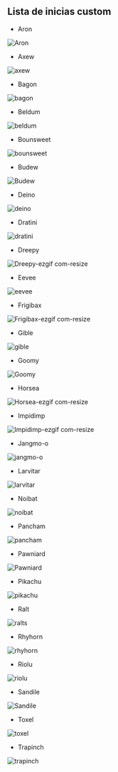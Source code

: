 ## **Lista de inicias custom**

- Aron

![Aron](https://github.com/user-attachments/assets/a5551900-f6e0-4380-8229-1050cb848a9e)

- Axew

![axew](https://github.com/user-attachments/assets/f502d27e-722e-4cf3-ad0b-a99672b5d2a3)

- Bagon

![bagon](https://github.com/user-attachments/assets/0c4e00b3-502d-4f21-aa1a-21607c0fac4e)

- Beldum

![beldum](https://github.com/user-attachments/assets/6bd65bcb-3682-43f7-bb63-87d91710baee)

- Bounsweet

![bounsweet](https://github.com/user-attachments/assets/56ab1daa-365c-44fc-a472-efd5fc5f1692)

- Budew

![Budew](https://github.com/user-attachments/assets/7929d5d2-8f84-477c-a4f7-853e97f0ff5c)

- Deino

![deino](https://github.com/user-attachments/assets/5dd29dfa-349a-4def-9ba3-f35549e25651)

- Dratini

![dratini](https://github.com/user-attachments/assets/b0152c36-5778-423c-af87-ab34fc9af2b0)

- Dreepy

![Dreepy-ezgif com-resize](https://github.com/user-attachments/assets/9f267985-67d2-4773-a1fa-b8bce4fc59d7)

- Eevee

![eevee](https://github.com/user-attachments/assets/5836cab8-9062-49f0-bfc2-179c55bb78e3)

- Frigibax

![Frigibax-ezgif com-resize](https://github.com/user-attachments/assets/56b74494-ea7b-4c48-9eed-29dd9994bbdc)

- Gible

![gible](https://github.com/user-attachments/assets/d4df07cb-ee91-401d-b6cd-f29e8347fb3c)

- Goomy

![Goomy](https://github.com/user-attachments/assets/82b1fbe1-fee5-4585-9092-9f3142550ed4)

- Horsea

![Horsea-ezgif com-resize](https://github.com/user-attachments/assets/6cbaa158-e06b-4593-bc40-234466e4b22a)

- Impidimp

![Impidimp-ezgif com-resize](https://github.com/user-attachments/assets/a6c78a54-a603-415a-b9b0-e06d01d18895)

- Jangmo-o

![jangmo-o](https://github.com/user-attachments/assets/f3773823-4eda-4198-9e94-fb0e17be5394)

- Larvitar

![larvitar](https://github.com/user-attachments/assets/d0dd5c4f-309a-449f-9605-bc70f02d4eb6)

- Noibat

![noibat](https://github.com/user-attachments/assets/ddd09231-f7dc-4c69-a5ca-13318eea6e8f)

- Pancham

![pancham](https://github.com/user-attachments/assets/9c866e00-6770-4d41-8eff-38016769bfb3)

- Pawniard

![Pawniard](https://github.com/user-attachments/assets/fb12f462-7e48-469e-ae3b-4e79d24a7fcd)

- Pikachu

![pikachu](https://github.com/user-attachments/assets/78bc2c9a-0838-49de-a30c-1841169abbba)

- Ralt

![ralts](https://github.com/user-attachments/assets/85366466-3481-4beb-86d6-d82de99c0bce)

- Rhyhorn

![rhyhorn](https://github.com/user-attachments/assets/b8edc054-f937-4292-be22-e757da7e6364)

- Riolu

![riolu](https://github.com/user-attachments/assets/ece365ea-be02-421d-bf27-d4d0e43570d3)

- Sandile

![Sandile](https://github.com/user-attachments/assets/7bc2c92a-e017-4235-9c8d-ae357e6479c5)

- Toxel

![toxel](https://github.com/user-attachments/assets/b1d5287d-13ad-43c0-9a84-2d140461ca05)

- Trapinch

![trapinch](https://github.com/user-attachments/assets/e7a22222-3490-4995-b0bf-9d2656995474)
